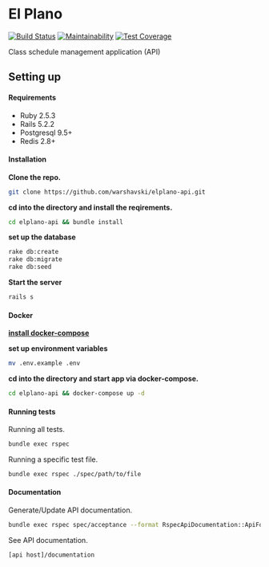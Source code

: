 # El Plano

[![Build Status](https://travis-ci.org/Warshavski/elplano-api.svg?branch=develop)](https://travis-ci.org/Warshavski/elplano-api)
[![Maintainability](https://api.codeclimate.com/v1/badges/a5e9ecd7da62ba334087/maintainability)](https://codeclimate.com/github/Warshavski/elplano-api/maintainability)
[![Test Coverage](https://api.codeclimate.com/v1/badges/a5e9ecd7da62ba334087/test_coverage)](https://codeclimate.com/github/Warshavski/elplano-api/test_coverage)

Class schedule management application (API)

## Setting up

#### Requirements

- Ruby 2.5.3
- Rails 5.2.2
- Postgresql 9.5+
- Redis 2.8+

#### Installation

**Clone the repo.**
```bash
git clone https://github.com/warshavski/elplano-api.git
```

**cd into the directory and install the reqirements.**
```bash
cd elplano-api && bundle install
```

**set up the database**
```bash
rake db:create 
rake db:migrate 
rake db:seed
```

**Start the server**
```bash
rails s
```

#### Docker
**[install docker-compose](https://docs.docker.com/compose/)**

**set up environment variables**
```bash
mv .env.example .env
```

**cd into the directory and start app via docker-compose.**
```bash
cd elplano-api && docker-compose up -d
```

#### Running tests

Running all tests.
```bash
bundle exec rspec
```

Running a specific test file.
```bash
bundle exec rspec ./spec/path/to/file
```

#### Documentation

Generate/Update API documentation.
```bash
bundle exec rspec spec/acceptance --format RspecApiDocumentation::ApiFormatter
```

See API documentation.
```bash
[api host]/documentation
```
